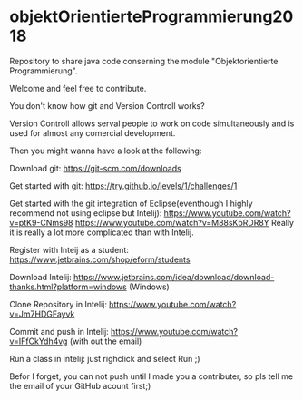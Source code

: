 # objektOrientierteProgrammierung2018
Repository to share java code conserning the module "Objektorientierte Programmierung".

Welcome and feel free to contribute.

You don't know how git and Version Controll works?

Version Controll allows serval people to work on code simultaneously and is used for almost any comercial development.

Then you might wanna have a look at the following:

Download git:
https://git-scm.com/downloads

Get started with git:
https://try.github.io/levels/1/challenges/1

Get started with the git integration of Eclipse(eventhough I highly recommend not using eclipse but Intelij):
https://www.youtube.com/watch?v=ptK9-CNms98
https://www.youtube.com/watch?v=M88sKbRDR8Y
Really it is really a lot more complicated than with Intelij.

Register with Inteij as a student:
https://www.jetbrains.com/shop/eform/students

Download Intelij:
https://www.jetbrains.com/idea/download/download-thanks.html?platform=windows (Windows)

Clone Repository in Intelij:
https://www.youtube.com/watch?v=Jm7HDGFayvk

Commit and push in Intelij:
https://www.youtube.com/watch?v=IFfCkYdh4vg
(with out the email)

Run a class in intelij:
just righclick and select Run ;)

Befor I forget, you can not push until I made you a contributer, so pls tell me the email of your GitHub acount first;)
